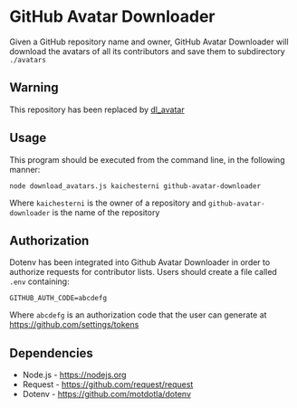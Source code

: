 # GitHub Avatar Downloader

Given a GitHub repository name and owner, GitHub Avatar Downloader will download the avatars of all its contributors and save them to subdirectory `./avatars`

## Warning

This repository has been replaced by [dl_avatar](https://github.com/ckni/dl_avatar)

## Usage

This program should be executed from the command line, in the following manner:

`node download_avatars.js kaichesterni github-avatar-downloader`

Where `kaichesterni` is the owner of a repository and `github-avatar-downloader` is the name of the repository

## Authorization

Dotenv has been integrated into Github Avatar Downloader in order to authorize requests for contributor lists. Users should create a file called `.env` containing:

`GITHUB_AUTH_CODE=abcdefg`

Where `abcdefg` is an authorization code that the user can generate at https://github.com/settings/tokens

## Dependencies

* Node.js - https://nodejs.org
* Request - https://github.com/request/request
* Dotenv - https://github.com/motdotla/dotenv
